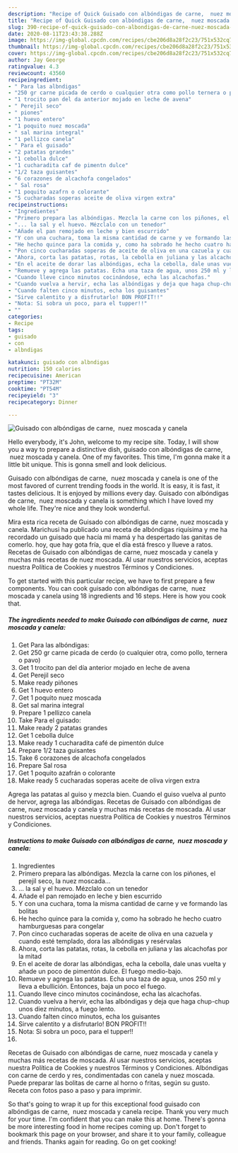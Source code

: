 ```yaml
---
description: "Recipe of Quick Guisado con albóndigas de carne,  nuez moscada y canela"
title: "Recipe of Quick Guisado con albóndigas de carne,  nuez moscada y canela"
slug: 390-recipe-of-quick-guisado-con-albondigas-de-carne-nuez-moscada-y-canela
date: 2020-08-11T23:43:38.288Z
image: https://img-global.cpcdn.com/recipes/cbe206d8a28f2c23/751x532cq70/guisado-con-albondigas-de-carne-nuez-moscada-y-canela-foto-principal.jpg
thumbnail: https://img-global.cpcdn.com/recipes/cbe206d8a28f2c23/751x532cq70/guisado-con-albondigas-de-carne-nuez-moscada-y-canela-foto-principal.jpg
cover: https://img-global.cpcdn.com/recipes/cbe206d8a28f2c23/751x532cq70/guisado-con-albondigas-de-carne-nuez-moscada-y-canela-foto-principal.jpg
author: Jay George
ratingvalue: 4.3
reviewcount: 43560
recipeingredient:
- " Para las albndigas"
- "250 gr carne picada de cerdo o cualquier otra como pollo ternera o pavo"
- "1 trocito pan del da anterior mojado en leche de avena"
- " Perejil seco"
- " piones"
- "1 huevo entero"
- "1 poquito nuez moscada"
- " sal marina integral"
- "1 pellizco canela"
- " Para el guisado"
- "2 patatas grandes"
- "1 cebolla dulce"
- "1 cucharadita caf de pimentn dulce"
- "1/2 taza guisantes"
- "6 corazones de alcachofa congelados"
- " Sal rosa"
- "1 poquito azafrn o colorante"
- "5 cucharadas soperas aceite de oliva virgen extra"
recipeinstructions:
- "Ingredientes"
- "Primero prepara las albóndigas. Mezcla la carne con los piñones, el perejil seco, la nuez moscada..."
- "... la sal y el huevo. Mézclalo con un tenedor"
- "Añade el pan remojado en leche y bien escurrido"
- "Y con una cuchara, toma la misma cantidad de carne y ve formando las bolitas"
- "He hecho quince para la comida y, como ha sobrado he hecho cuatro hamburguesas para congelar"
- "Pon cinco cucharadas soperas de aceite de oliva en una cazuela y cuando esté templado, dora las albóndigas y resérvalas"
- "Ahora, corta las patatas, rotas, la cebolla en juliana y las alcachofas por la mitad"
- "En el aceite de dorar las albóndigas, echa la cebolla, dale unas vuelta y añade un poco de pimentón dulce. El fuego medio-bajo."
- "Remueve y agrega las patatas. Echa una taza de agua, unos 250 ml y lleva a ebullición. Entonces, baja un poco el fuego."
- "Cuando lleve cinco minutos cocinándose, echa las alcachofas."
- "Cuando vuelva a hervir, echa las albóndigas y deja que haga chup-chup unos diez minutos, a fuego lento."
- "Cuando falten cinco minutos, echa los guisantes"
- "Sirve calentito y a disfrutarlo! BON PROFIT!!"
- "Nota: Si sobra un poco, para el tupper!!"
- ""
categories:
- Recipe
tags:
- guisado
- con
- albndigas

katakunci: guisado con albndigas 
nutrition: 150 calories
recipecuisine: American
preptime: "PT32M"
cooktime: "PT54M"
recipeyield: "3"
recipecategory: Dinner

---
```



![Guisado con albóndigas de carne,  nuez moscada y canela](https://img-global.cpcdn.com/recipes/cbe206d8a28f2c23/751x532cq70/guisado-con-albondigas-de-carne-nuez-moscada-y-canela-foto-principal.jpg)

Hello everybody, it's John, welcome to my recipe site. Today, I will show you a way to prepare a distinctive dish, guisado con albóndigas de carne,  nuez moscada y canela. One of my favorites. This time, I'm gonna make it a little bit unique. This is gonna smell and look delicious.

Guisado con albóndigas de carne,  nuez moscada y canela is one of the most favored of current trending foods in the world. It is easy, it is fast, it tastes delicious. It is enjoyed by millions every day. Guisado con albóndigas de carne,  nuez moscada y canela is something which I have loved my whole life. They're nice and they look wonderful.

Mira esta rica receta de Guisado con albóndigas de carne, nuez moscada y canela. Marichusi ha publicado una receta de albóndigas riquísima y me ha recordado un guisado que hacía mi mamá y ha despertado las ganitas de comerlo. hoy, que hay gota fría, que el día está fresco y llueve a ratos. Recetas de Guisado con albóndigas de carne, nuez moscada y canela y muchas más recetas de nuez moscada. Al usar nuestros servicios, aceptas nuestra Política de Cookies y nuestros Términos y Condiciones.


To get started with this particular recipe, we have to first prepare a few components. You can cook guisado con albóndigas de carne,  nuez moscada y canela using 18 ingredients and 16 steps. Here is how you cook that.

<!--inarticleads1-->

##### The ingredients needed to make Guisado con albóndigas de carne,  nuez moscada y canela:

1. Get  Para las albóndigas:
1. Get 250 gr carne picada de cerdo (o cualquier otra, como pollo, ternera o pavo)
1. Get 1 trocito pan del día anterior mojado en leche de avena
1. Get  Perejil seco
1. Make ready  piñones
1. Get 1 huevo entero
1. Get 1 poquito nuez moscada
1. Get  sal marina integral
1. Prepare 1 pellizco canela
1. Take  Para el guisado:
1. Make ready 2 patatas grandes
1. Get 1 cebolla dulce
1. Make ready 1 cucharadita café de pimentón dulce
1. Prepare 1/2 taza guisantes
1. Take 6 corazones de alcachofa congelados
1. Prepare  Sal rosa
1. Get 1 poquito azafrán o colorante
1. Make ready 5 cucharadas soperas aceite de oliva virgen extra


Agrega las patatas al guiso y mezcla bien. Cuando el guiso vuelva al punto de hervor, agrega las albóndigas. Recetas de Guisado con albóndigas de carne, nuez moscada y canela y muchas más recetas de moscada. Al usar nuestros servicios, aceptas nuestra Política de Cookies y nuestros Términos y Condiciones. 

<!--inarticleads2-->

##### Instructions to make Guisado con albóndigas de carne,  nuez moscada y canela:

1. Ingredientes
1. Primero prepara las albóndigas. Mezcla la carne con los piñones, el perejil seco, la nuez moscada...
1. ... la sal y el huevo. Mézclalo con un tenedor
1. Añade el pan remojado en leche y bien escurrido
1. Y con una cuchara, toma la misma cantidad de carne y ve formando las bolitas
1. He hecho quince para la comida y, como ha sobrado he hecho cuatro hamburguesas para congelar
1. Pon cinco cucharadas soperas de aceite de oliva en una cazuela y cuando esté templado, dora las albóndigas y resérvalas
1. Ahora, corta las patatas, rotas, la cebolla en juliana y las alcachofas por la mitad
1. En el aceite de dorar las albóndigas, echa la cebolla, dale unas vuelta y añade un poco de pimentón dulce. El fuego medio-bajo.
1. Remueve y agrega las patatas. Echa una taza de agua, unos 250 ml y lleva a ebullición. Entonces, baja un poco el fuego.
1. Cuando lleve cinco minutos cocinándose, echa las alcachofas.
1. Cuando vuelva a hervir, echa las albóndigas y deja que haga chup-chup unos diez minutos, a fuego lento.
1. Cuando falten cinco minutos, echa los guisantes
1. Sirve calentito y a disfrutarlo! BON PROFIT!!
1. Nota: Si sobra un poco, para el tupper!!
1. 


Recetas de Guisado con albóndigas de carne, nuez moscada y canela y muchas más recetas de moscada. Al usar nuestros servicios, aceptas nuestra Política de Cookies y nuestros Términos y Condiciones. Albóndigas con carne de cerdo y res, condimentadas con canela y nuez moscada. Puede preparar las bolitas de carne al horno o fritas, según su gusto. Receta con fotos paso a paso y para imprimir. 

So that's going to wrap it up for this exceptional food guisado con albóndigas de carne,  nuez moscada y canela recipe. Thank you very much for your time. I'm confident that you can make this at home. There's gonna be more interesting food in home recipes coming up. Don't forget to bookmark this page on your browser, and share it to your family, colleague and friends. Thanks again for reading. Go on get cooking!
